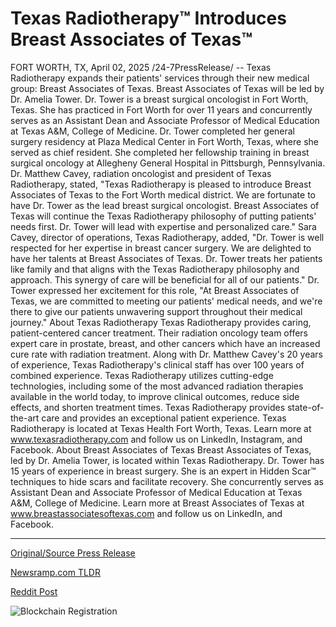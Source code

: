 # Texas Radiotherapy™ Introduces Breast Associates of Texas™

FORT WORTH, TX, April 02, 2025 /24-7PressRelease/ -- Texas Radiotherapy expands their patients' services through their new medical group: Breast Associates of Texas. Breast Associates of Texas will be led by Dr. Amelia Tower.  Dr. Tower is a breast surgical oncologist in Fort Worth, Texas. She has practiced in Fort Worth for over 11 years and concurrently serves as an Assistant Dean and Associate Professor of Medical Education at Texas A&M, College of Medicine. Dr. Tower completed her general surgery residency at Plaza Medical Center in Fort Worth, Texas, where she served as chief resident. She completed her fellowship training in breast surgical oncology at Allegheny General Hospital in Pittsburgh, Pennsylvania.   Dr. Matthew Cavey, radiation oncologist and president of Texas Radiotherapy, stated, "Texas Radiotherapy is pleased to introduce Breast Associates of Texas to the Fort Worth medical district. We are fortunate to have Dr. Tower as the lead breast surgical oncologist. Breast Associates of Texas will continue the Texas Radiotherapy philosophy of putting patients' needs first. Dr. Tower will lead with expertise and personalized care."   Sara Cavey, director of operations, Texas Radiotherapy, added, "Dr. Tower is well respected for her expertise in breast cancer surgery. We are delighted to have her talents at Breast Associates of Texas. Dr. Tower treats her patients like family and that aligns with the Texas Radiotherapy philosophy and approach. This synergy of care will be beneficial for all of our patients."  Dr. Tower expressed her excitement for this role, "At Breast Associates of Texas, we are committed to meeting our patients' medical needs, and we're there to give our patients unwavering support throughout their medical journey."  About Texas Radiotherapy  Texas Radiotherapy provides caring, patient-centered cancer treatment. Their radiation oncology team offers expert care in prostate, breast, and other cancers which have an increased cure rate with radiation treatment. Along with Dr. Matthew Cavey's 20 years of experience, Texas Radiotherapy's clinical staff has over 100 years of combined experience. Texas Radiotherapy utilizes cutting-edge technologies, including some of the most advanced radiation therapies available in the world today, to improve clinical outcomes, reduce side effects, and shorten treatment times. Texas Radiotherapy provides state-of-the-art care and provides an exceptional patient experience. Texas Radiotherapy is located at Texas Health Fort Worth, Texas. Learn more at www.texasradiotherapy.com and follow us on LinkedIn, Instagram, and Facebook.   About Breast Associates of Texas   Breast Associates of Texas, led by Dr. Amelia Tower, is located within Texas Radiotherapy. Dr. Tower has 15 years of experience in breast surgery. She is an expert in Hidden Scar™ techniques to hide scars and facilitate recovery. She concurrently serves as Assistant Dean and Associate Professor of Medical Education at Texas A&M, College of Medicine. Learn more at Breast Associates of Texas at www.breastassociatesoftexas.com and follow us on LinkedIn, and Facebook. 

---

[Original/Source Press Release](https://www.24-7pressrelease.com/press-release/521199/texas-radiotherapy-introduces-breast-associates-of-texas)
                    

[Newsramp.com TLDR](https://newsramp.com/curated-news/texas-radiotherapy-launches-breast-associates-of-texas-led-by-dr-amelia-tower/c45268cb14d11d93a12f4e957f4eb4f9) 

 



[Reddit Post](https://www.reddit.com/r/HealthCareNewsInfo/comments/1jpisow/texas_radiotherapy_launches_breast_associates_of/) 



![Blockchain Registration](https://cdn.newsramp.app/24-7PressRelease/qrcode/254/2/yogaUAes.webp)
